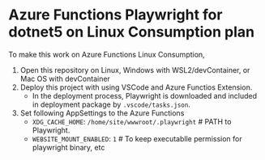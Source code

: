 # Azure Functions Playwright for dotnet5 on Linux Consumption plan

To make this work on Azure Functions Linux Consumption, 
  1. Open this repository on Linux, Windows with WSL2/devContainer, or Mac OS with devContainer
  2. Deploy this project with using VSCode and Azure Functios Extension.
     - In the deployment process, Playwright is downloaded and included in deployment package by `.vscode/tasks.json`.
  3. Set following AppSettings to the Azure Functions
     - `XDG_CACHE_HOME`: `/home/site/wwwroot/.playwright` # PATH to Playwright.
     - `WEBSITE_MOUNT_ENABLED`: `1` # To keep executablle permission for playwright binary, etc 

